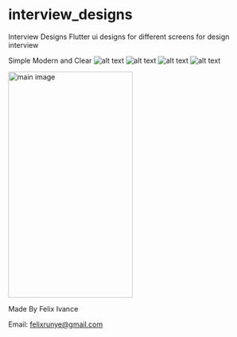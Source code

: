 # interview_designs
Interview Designs
Flutter ui designs for different screens for design interview

Simple Modern and Clear
![alt text](https://github.com/felixivance/interview_designs/blob/master/assets/screenshots/main.jpg?raw=true)
![alt text](https://github.com/felixivance/interview_designs/blob/master/assets/screenshots/dashboard.jpg?raw=true)
![alt text](https://github.com/felixivance/interview_designs/blob/master/assets/screenshots/loans.jpg?raw=true)
![alt text](https://github.com/felixivance/interview_designs/blob/master/assets/screenshots/hailme.jpg?raw=true)

<img src="https://github.com/felixivance/interview_designs/blob/master/assets/screenshots/main.jpg" alt="main image" width="250" height="455"/>

Made By Felix Ivance

Email: felixrunye@gmail.com